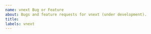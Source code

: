 ```yaml
---
name: vnext Bug or Feature
about: Bugs and feature requests for vnext (under development).
title:
labels: vnext
---
```

